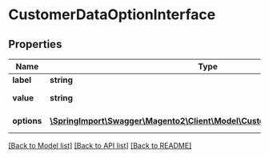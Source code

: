 # CustomerDataOptionInterface

## Properties
Name | Type | Description | Notes
------------ | ------------- | ------------- | -------------
**label** | **string** | Option label | 
**value** | **string** | Option value | [optional] 
**options** | [**\SpringImport\Swagger\Magento2\Client\Model\CustomerDataOptionInterface[]**](CustomerDataOptionInterface.md) | Nested options | [optional] 

[[Back to Model list]](../README.md#documentation-for-models) [[Back to API list]](../README.md#documentation-for-api-endpoints) [[Back to README]](../README.md)


